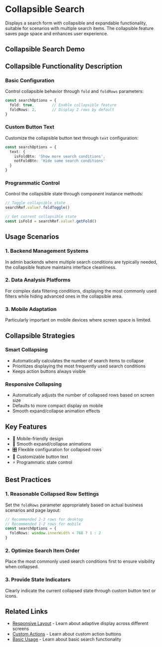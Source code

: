 # Collapsible Search

Displays a search form with collapsible and expandable functionality, suitable for scenarios with multiple search items. The collapsible feature saves page space and enhances user experience.

## Collapsible Search Demo

<DemoPreview dir="demos/ma-search/collapsible-search" />

## Collapsible Functionality Description

### Basic Configuration
Control collapsible behavior through `fold` and `foldRows` parameters:

```typescript
const searchOptions = {
  fold: true,        // Enable collapsible feature
  foldRows: 2,       // Display 2 rows by default
}
```

### Custom Button Text
Customize the collapsible button text through `text` configuration:

```typescript
const searchOptions = {
  text: {
    isFoldBtn: 'Show more search conditions',
    notFoldBtn: 'Hide some search conditions'
  }
}
```

### Programmatic Control
Control the collapsible state through component instance methods:

```typescript
// Toggle collapsible state
searchRef.value?.foldToggle()

// Get current collapsible state
const isFold = searchRef.value?.getFold()
```

## Usage Scenarios

### 1. Backend Management Systems
In admin backends where multiple search conditions are typically needed, the collapsible feature maintains interface cleanliness.

### 2. Data Analysis Platforms
For complex data filtering conditions, displaying the most commonly used filters while hiding advanced ones in the collapsible area.

### 3. Mobile Adaptation
Particularly important on mobile devices where screen space is limited.

## Collapsible Strategies

### Smart Collapsing
- Automatically calculates the number of search items to collapse
- Prioritizes displaying the most frequently used search conditions
- Keeps action buttons always visible

### Responsive Collapsing
- Automatically adjusts the number of collapsed rows based on screen size
- Defaults to more compact display on mobile
- Smooth expand/collapse animation effects

## Key Features

- 📱 Mobile-friendly design
- 🔄 Smooth expand/collapse animations
- 🎛 Flexible configuration for collapsed rows
- 📝 Customizable button text
- ⚡ Programmatic state control

## Best Practices

### 1. Reasonable Collapsed Row Settings
Set the `foldRows` parameter appropriately based on actual business scenarios and page layout:

```typescript
// Recommended 2-3 rows for desktop
// Recommended 1-2 rows for mobile
const searchOptions = {
  foldRows: window.innerWidth < 768 ? 1 : 2
}
```

### 2. Optimize Search Item Order
Place the most commonly used search conditions first to ensure visibility when collapsed.

### 3. Provide State Indicators
Clearly indicate the current collapsed state through custom button text or icons.

## Related Links

- [Responsive Layout](./responsive-layout) - Learn about adaptive display across different screens
- [Custom Actions](./custom-actions) - Learn about custom action buttons
- [Basic Usage](./basic-usage) - Learn about basic search functionality